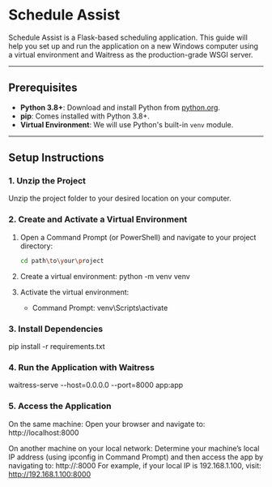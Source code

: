 # Schedule Assist

Schedule Assist is a Flask-based scheduling application. This guide will help you set up and run the application on a new Windows computer using a virtual environment and Waitress as the production-grade WSGI server.

---

## Prerequisites

- **Python 3.8+**: Download and install Python from [python.org](https://www.python.org/downloads/).
- **pip**: Comes installed with Python 3.8+.
- **Virtual Environment**: We will use Python's built-in `venv` module.

---

## Setup Instructions

### 1. Unzip the Project

Unzip the project folder to your desired location on your computer.

### 2. Create and Activate a Virtual Environment

1. Open a Command Prompt (or PowerShell) and navigate to your project directory:
   ```bash
   cd path\to\your\project

2. Create a virtual environment:
   python -m venv venv

3. Activate the virtual environment:
   - Command Prompt:
      venv\Scripts\activate


### 3. Install Dependencies

pip install -r requirements.txt

### 4. Run the Application with Waitress

waitress-serve --host=0.0.0.0 --port=8000 app:app

### 5. Access the Application
On the same machine:
Open your browser and navigate to:
http://localhost:8000

On another machine on your local network:
Determine your machine’s local IP address (using ipconfig in Command Prompt) and then access the app by navigating to:
http://<your-local-ip>:8000
For example, if your local IP is 192.168.1.100, visit:
http://192.168.1.100:8000